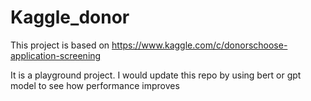 # Kaggle_donor

This project is based on https://www.kaggle.com/c/donorschoose-application-screening

It is a playground project. I would update this repo by using bert or gpt model to see how performance improves
